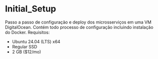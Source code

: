 # Initial_Setup

Passo a passo de configuração e deploy dos microsserviços em uma VM DigitalOcean. Contém todo processo de configuração incluindo instalação do Docker.
Requisitos:
- Ubuntu 24.04 (LTS) x64
- Regular SSD
- 2 GB ($12/mo)

